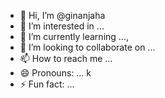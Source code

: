 - 👋 Hi, I’m @ginanjaha
- 👀 I’m interested in ...
- 🌱 I’m currently learning ...,
- 💞️ I’m looking to collaborate on ...
- 📫 How to reach me ...
- 😄 Pronouns: ...  k
- ⚡ Fun fact: ...

<!---
ginanjaha/ginanjaha is a ✨ special ✨ repository because its `README.md` (this file) appears on your GitHub profile.
You can click the Preview link to take a look at your changes.
--->
